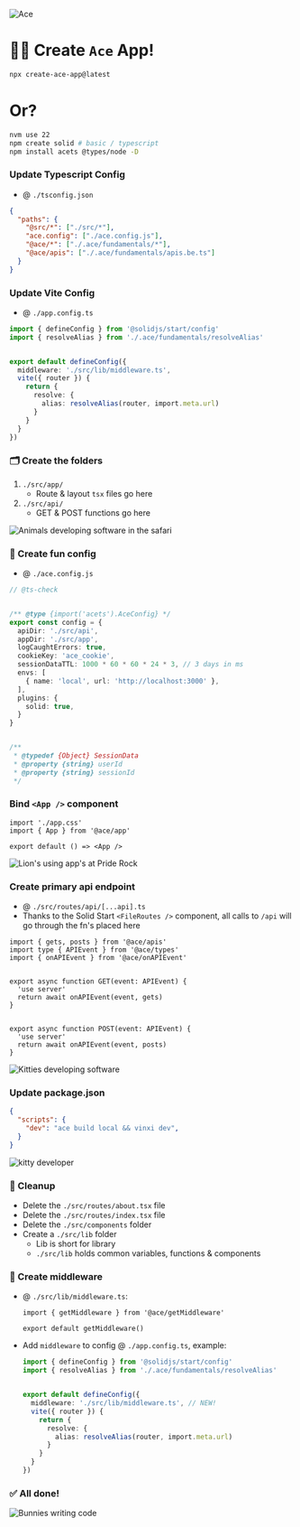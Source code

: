 ![Ace](https://i.imgur.com/jFILQ9P.png)



# 🧚‍♀️ Create `Ace` App!
```bash
npx create-ace-app@latest
```



# Or?
```bash
nvm use 22
npm create solid # basic / typescript
npm install acets @types/node -D
```



### Update Typescript Config
- @ `./tsconfig.json`
```json
{
  "paths": {
    "@src/*": ["./src/*"],
    "ace.config": ["./ace.config.js"],
    "@ace/*": ["./.ace/fundamentals/*"],
    "@ace/apis": ["./.ace/fundamentals/apis.be.ts"]
  }
}
```



### Update Vite Config
- @ `./app.config.ts`
```ts
import { defineConfig } from '@solidjs/start/config'
import { resolveAlias } from './.ace/fundamentals/resolveAlias'


export default defineConfig({
  middleware: './src/lib/middleware.ts',
  vite({ router }) {
    return {
      resolve: {
        alias: resolveAlias(router, import.meta.url)
      }
    }
  }
})
```



### 🗂️ Create the folders
1. `./src/app/`
    - Route & layout `tsx` files go here
2. `./src/api/`
    - GET & POST functions go here



![Animals developing software in the safari](https://i.imgur.com/9WBk7EM.png)



### 🥳 Create fun config
- @ `./ace.config.js`
```ts
// @ts-check 


/** @type {import('acets').AceConfig} */
export const config = {
  apiDir: './src/api',
  appDir: './src/app',
  logCaughtErrors: true,
  cookieKey: 'ace_cookie',
  sessionDataTTL: 1000 * 60 * 60 * 24 * 3, // 3 days in ms
  envs: [
    { name: 'local', url: 'http://localhost:3000' },
  ],
  plugins: {
    solid: true,
  }
}


/** 
 * @typedef {Object} SessionData
 * @property {string} userId
 * @property {string} sessionId
 */

```



### Bind `<App />` component
```tsx
import './app.css'
import { App } from '@ace/app'

export default () => <App />
```



![Lion's using app's at Pride Rock](https://i.imgur.com/37aoJkk.png)



### Create primary api endpoint
- @ `./src/routes/api/[...api].ts`
- Thanks to the Solid Start `<FileRoutes />` component, all calls to `/api` will go through the fn's placed here
```tsx
import { gets, posts } from '@ace/apis'
import type { APIEvent } from '@ace/types'
import { onAPIEvent } from '@ace/onAPIEvent'


export async function GET(event: APIEvent) {
  'use server'
  return await onAPIEvent(event, gets)
}


export async function POST(event: APIEvent) {
  'use server'
  return await onAPIEvent(event, posts)
}
```



![Kitties developing software](https://i.imgur.com/Ao8xTG5.png)



### Update package.json
```json
{
  "scripts": {
    "dev": "ace build local && vinxi dev",
  }
}
```


![kitty developer](https://camo.githubusercontent.com/68c3849e22315c2dc02b02b433db1b51ae7fefe0372bf395b2a75ab4f692941f/68747470733a2f2f692e696d6775722e636f6d2f7a6378436b4a482e706e67)




### 🧼 Cleanup 
- Delete the `./src/routes/about.tsx` file
- Delete the `./src/routes/index.tsx` file
- Delete the `./src/components` folder
- Create a `./src/lib` folder
    - Lib is short for library
    - `./src/lib` holds common variables, functions & components



### 🙏 Create middleware
-  @ `./src/lib/middleware.ts`:
    ```tsx
    import { getMiddleware } from '@ace/getMiddleware'

    export default getMiddleware()
    ```
  - Add `middleware` to config @ `./app.config.ts`, example:
    ```ts
    import { defineConfig } from '@solidjs/start/config'
    import { resolveAlias } from './.ace/fundamentals/resolveAlias'


    export default defineConfig({
      middleware: './src/lib/middleware.ts', // NEW!
      vite({ router }) {
        return {
          resolve: {
            alias: resolveAlias(router, import.meta.url)
          }
        }
      }
    })
    ```

### ✅ All done!


![Bunnies writing code](https://i.imgur.com/d0wINvM.jpeg)